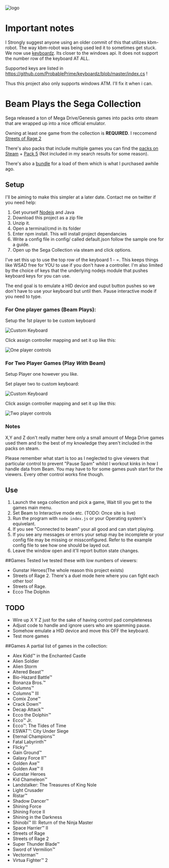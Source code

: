 ![logo](https://raw.githubusercontent.com/rfox90/beam-segacollection/master/img/logo.png)

# Important notes

I Strongly suggest anyone using an older commit of this that utilizes kbm-robot. The way kbm-robot was being used led it to sometimes get stuck. We now use [keyboardz](https://github.com/ProbablePrime/keyboardz). Its closer to the windows api. It does not support the number row of the keyboard AT ALL. 

Supported keys are listed in https://github.com/ProbablePrime/keyboardz/blob/master/index.cs !

Thus this project also only supports windows ATM. I'll fix it when i can.

# Beam Plays the Sega Collection

Sega released a ton of Mega Drive/Genesis games into packs onto steam that are wrapped up into a nice official emulator.

Owning at least one game from the collection is **REQUIRED**. I reccomend [Streets of Rage 2](http://store.steampowered.com/app/71165/)

There's also packs that include multiple games you can find the [packs on Steam](http://store.steampowered.com/search/?term=SEGA%20MEGA%20Drive%20Classics%20Pack) +
[Pack 5](http://store.steampowered.com/sub/14445/) (Not included in my search results for some reason).

There's also a [bundle](http://store.steampowered.com/sub/7827/) for a load of them which is what I purchased awhile ago. 

## Setup
I'll be aiming to make this simpler at a later date. Contact me on twitter if you need help:

1. Get yourself [Nodejs](http://Nodejs.org) and Java
2. Download this project as a zip file
3. Unzip it.
4. Open a terminal/cmd in its folder
5. Enter npm install. This will install project dependancies
6. Write a config file in config/ called default.json follow the sample one for a guide.
7. Open up the Sega Collection via steam and click options.

I've set this up to use the top row of the keyboard 1 - =. This keeps things like WSAD free for YOU to use if you don't have a controller. I'm also limited by the choice of keys that the underlying nodejs module that pushes keyboard keys for you can use.

The end goal is to emulate a HID device and ouput button pushes so we don't have to use your keyboard but until then. Pause interactive mode if you need to type.

### For One player games (Beam Plays):
Setup the 1st player to be custom keyboard

![Custom Keyboard](http://i.ahref.co.uk/u/r/QlSx.png)

Click assign controller mapping and set it up like this:

![One player controls][controls]

### For Two Player Games (Play *With* Beam)

Setup Player one however you like.

Set player two to custom keyboard:

![Custom Keyboard](http://i.ahref.co.uk/u/r/QlSx.png)

Click assign controller mapping and set it up like this:

![Two player controls][controls]

### Notes
X,Y and Z don't really matter here only a small amount of Mega Drive games used them and to the best of my knowledge they aren't included in the packs on steam.

Please remember what start is too as I neglected to give viewers that particular control to prevent "Pause Spam" whilst I workout kinks in how I handle data from Beam. You may have to for some games push start for the viewers. Every other control works fine though.

## Use

1. Launch the sega collection and pick a game, Wait till you get to the games main menu.
2. Set Beam to Interactive mode etc. (TODO: Once site is live)
3. Run the program with `node index.js` or your Operating system's equivelant. 
4. If you see "Connected to beam" your all good and can start playing.
5. If you see any messages or errors your setup may be incomplete or your config file may be missing or missconfigured. Refer to the example config file to see how one should be layed out.
6. Leave the window open and it'll report button state changes.

##Games Tested
Ive tested these with low numbers of viewers:
* Gunstar Heroes(The whole reason this project exists)
* Streets of Rage 2. There's a duel mode here where you can fight each other too!
* Streets of Rage.
* Ecco The Dolphin

## TODO
* Wire up X Y Z just for the sake of having control pad completeness
* Adjust code to handle and ignore users who are spamming pause.
* Somehow emulate a HID device and move this OFF the keyboard.
* Test more games

##Games
A partial list of games in the collection:
* Alex Kidd™ in the Enchanted Castle
* Alien Soldier
* Alien Storm
* Altered Beast™
* Bio-Hazard Battle™
* Bonanza Bros.™
* Columns™
* Columns™ III
* Comix Zone™
* Crack Down™
* Decap Attack™
* Ecco the Dolphin™
* Ecco™ Jr.
* Ecco™: The Tides of Time
* ESWAT™: City Under Siege
* Eternal Champions™
* Fatal Labyrinth™
* Flicky™
* Gain Ground™
* Galaxy Force II™
* Golden Axe™
* Golden Axe™ II
* Gunstar Heroes
* Kid Chameleon™
* Landstalker: The Treasures of King Nole
* Light Crusader
* Ristar™
* Shadow Dancer™
* Shining Force
* Shining Force II
* Shining in the Darkness
* Shinobi™ III: Return of the Ninja Master
* Space Harrier™ II
* Streets of Rage
* Streets of Rage 2
* Super Thunder Blade™
* Sword of Vermilion™
* Vectorman™
* Virtua Fighter™ 2

[controls]: http://i.ahref.co.uk/u/r/LW5B.png
